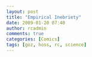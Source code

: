 ```yaml
---
layout: post
title: "Empirical Inebriety"
date: 2009-01-20 07:40
author: rcadmin
comments: true
categories: [Comics]
tags: [goz, hoss, rc, science]
---
```

<a href="http://bitsmack.com/wp/2009/01/20/empirical-inebriety"><img src="http://bitsmack.com/wp/wp-content/uploads/2009/01/20090120.jpg" alt="" title="I should have known not to apply to Bohr's Bar." class="alignnone size-full wp-image-1550" /></a>
